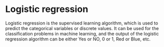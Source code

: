 # Logistic regression
Logistic regression is the supervised learning algorithm, which is used to predict the categorical variables or discrete values. It can be used for the classification problems in machine learning, and the output of the logistic regression algorithm can be either Yes or NO, 0 or 1, Red or Blue, etc.

